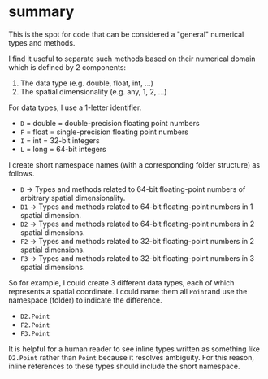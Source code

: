 ﻿# summary
This is the spot for code that can be considered a "general" numerical types and methods.

I find it useful to separate such methods based on their numerical domain which is defined by 2 components:
1. The data type (e.g. double, float, int, ...)
2. The spatial dimensionality (e.g. any, 1, 2, ...)

For data types, I use a 1-letter identifier.
* `D` = double = double-precision floating point numbers
* `F` = float  = single-precision floating point numbers
* `I` = int    = 32-bit integers
* `L` = long   = 64-bit integers

I create short namespace names (with a corresponding folder structure) as follows.
* `D`  -> Types and methods related to 64-bit floating-point numbers of arbitrary spatial dimensionality.
* `D1` -> Types and methods related to 64-bit floating-point numbers in 1 spatial dimension.
* `D2` -> Types and methods related to 64-bit floating-point numbers in 2 spatial dimensions.
* `F2` -> Types and methods related to 32-bit floating-point numbers in 2 spatial dimensions.
* `F3` -> Types and methods related to 32-bit floating-point numbers in 3 spatial dimensions.

So for example, I could create 3 different data types, each of which represents a spatial coordinate.  I could
name them all `Point`and use the namespace (folder) to indicate the difference.
* `D2.Point`
* `F2.Point`
* `F3.Point`

It is helpful for a human reader to see inline types written as something like `D2.Point` rather than `Point`
because it resolves ambiguity.  For this reason, inline references to these types should include the short
namespace. 
